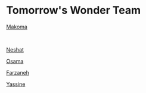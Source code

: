 # Tomorrow's Wonder Team

[Makoma](https://makomals.github.io/mak23/)

<br>

[Neshat](https://neshatsarmen.github.io/My-Webpage/)
<br> 

[Osama](https://osleo99.github.io/OsLeo/)<br>

[Farzaneh](https://farzaneh9.github.io/)<br>

[Yassine](https://yassine-fath.github.io/personal-website/)<br>
